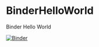 # BinderHelloWorld
Binder Hello World

[![Binder](https://mybinder.org/badge_logo.svg)](https://mybinder.org/v2/gh/diegosegalla/BinderHelloWorld/master)
